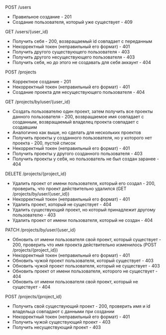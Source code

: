 POST /users

- Правильное создание - 201
- Создание пользователя, который уже существует - 409

GET /users/{user_id}

- Получить себя - 200, возвращаемый id совпадает с переданным
- Некорректный токен (неправильный его формат) - 401
- Получить другого существующего пользователя - 403
- Получить другого несуществующего пользователя - 403
- Получить себя, но до этого не создавать для себя аккаунт - 404

POST /projects

- Корректное создание - 201
- Некорректный токен (неправильный его формат) - 401
- Создание проекта для несуществующего пользователя - 404

GET /projects/by/user/{user_id}

- Создать пользователю один проект, затем получить все проекты данного пользователя - 200, возвращаемое имя совпадает с созданным, возвращаемый владелец проекта совпадает с создавшим
- Аналогично как выше, но сделать для нескольких проектов
- Получить проекты у созданного пользователя, но у которого нет проекта - 200, пустой список
- Некорректный токен (неправильный его формат) - 401
- Получить проекты у другого созданного пользователя - 403
- Получить проекты у себя, но пользователь не был создан заранее - 404

DELETE /projects/{project_id}

- Удалить проект от имени пользователя, который его создал - 200, проверить, что проект действительно удалился (GET /projects/by/user/{user_id})
- Некорректный токен (неправильный его формат) - 401
- Удалить проект, который не существует - 404
- Удалить существующий проект, но который принадлежит другому пользователю - 403
- Удалить проект от имени пользователя, который не создан - 404

PATCH /projects/by/user/{user_id}

- Обновить от имени пользователя свой проект, который существует - 200, проверить что имя проекта действительно изменилось (POST /projects/{project_id})
- Некорректный токен (неправильный его формат) - 401
- Обновить чужой проект пользователя, который существует - 403
- Обновить чужой проект пользователя, который не существует - 403
- Обновить проект от имени пользователя, которого не существует - 404
- Обновить от имени пользователя свой проект, который не существует - 404

POST /projects/{project_id}

- Получить свой существующий проект - 200, проверить имя и id владельца совпадают с данными при создании
- Некорректный токен (неправильный его формат) - 401
- Получить чужой существующий проект - 403
- Получить несуществующий проект - 403